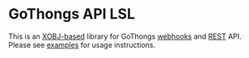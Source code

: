 # GoThongs API LSL

This is an [XOBJ-based](https://github.com/JasXSL/SL-XOBJ) library for GoThongs [webhooks](https://github.com/JasXSL/GoThongs/wiki/JSON-Webhooks) and [REST](https://github.com/JasXSL/GoThongs/wiki/JSON-REST-API) API. Please see [examples](https://github.com/JasXSL/GoThongs-API-LSL/tree/master/examples) for usage instructions.


